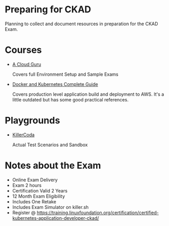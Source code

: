 # Preparing for CKAD

Planning to collect and document resources in preparation for the CKAD Exam.

# Courses
- [A Cloud Guru](https://learn.acloud.guru/course/certified-kubernetes-application-developer/overview)

  Covers full Environment Setup and Sample Exams

- [Docker and Kubernetes Complete Guide](https://www.udemy.com/course/docker-and-kubernetes-the-complete-guide/learn/lecture/21321244#overview)

  Covers production level application build and deployment to AWS. It's a little outdated but has some good practical references.

# Playgrounds
- [KillerCoda](https://killercoda.com/killer-shell-ckad)

  Actual Test Scenarios and Sandbox


# Notes about the Exam
- Online Exam Delivery
- Exam 2 hours
- Certification Valid 2 Years
- 12 Month Exam Eligibility
- Includes One Retake
- Includes Exam Simulator on killer.sh
- Register @ https://training.linuxfoundation.org/certification/certified-kubernetes-application-developer-ckad/
